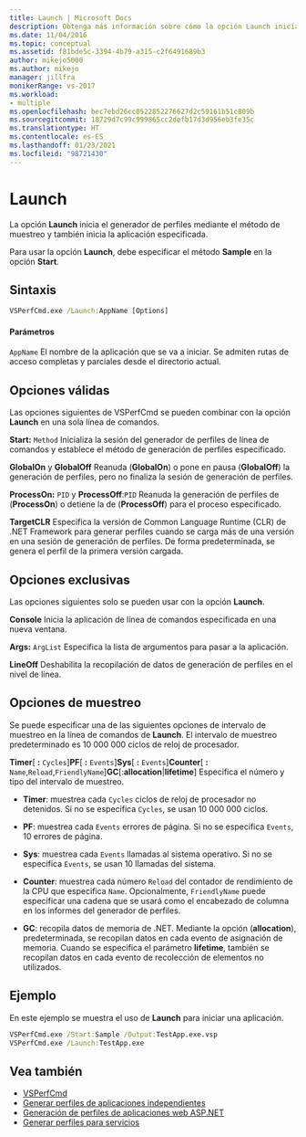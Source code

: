 ```yaml
---
title: Launch | Microsoft Docs
description: Obtenga más información sobre cómo la opción Launch inicia el generador de perfiles mediante el método de muestreo y también inicia la aplicación especificada.
ms.date: 11/04/2016
ms.topic: conceptual
ms.assetid: f81bde5c-3394-4b79-a315-c2f6491689b3
author: mikejo5000
ms.author: mikejo
manager: jillfra
monikerRange: vs-2017
ms.workload:
- multiple
ms.openlocfilehash: bec7ebd26cc0522852276627d2c59161b51c809b
ms.sourcegitcommit: 18729d7c99c999865cc2defb17d3d956eb3fe35c
ms.translationtype: HT
ms.contentlocale: es-ES
ms.lasthandoff: 01/23/2021
ms.locfileid: "98721430"
---
```

# <a name="launch"></a>Launch
La opción **Launch** inicia el generador de perfiles mediante el método de muestreo y también inicia la aplicación especificada.

 Para usar la opción **Launch**, debe especificar el método **Sample** en la opción **Start**.

## <a name="syntax"></a>Sintaxis

```cmd
VSPerfCmd.exe /Launch:AppName [Options]
```

#### <a name="parameters"></a>Parámetros
 `AppName` El nombre de la aplicación que se va a iniciar. Se admiten rutas de acceso completas y parciales desde el directorio actual.

## <a name="valid-options"></a>Opciones válidas
 Las opciones siguientes de VSPerfCmd se pueden combinar con la opción **Launch** en una sola línea de comandos.

 **Start:** `Method` Inicializa la sesión del generador de perfiles de línea de comandos y establece el método de generación de perfiles especificado.

 **GlobalOn** y **GlobalOff** Reanuda (**GlobalOn**) o pone en pausa (**GlobalOff**) la generación de perfiles, pero no finaliza la sesión de generación de perfiles.

 **ProcessOn:** `PID` y **ProcessOff**:`PID` Reanuda la generación de perfiles de (**ProcessOn**) o detiene la de (**ProcessOff**) para el proceso especificado.

 **TargetCLR** Especifica la versión de Common Language Runtime (CLR) de .NET Framework para generar perfiles cuando se carga más de una versión en una sesión de generación de perfiles. De forma predeterminada, se genera el perfil de la primera versión cargada.

## <a name="exclusive-options"></a>Opciones exclusivas
 Las opciones siguientes solo se pueden usar con la opción **Launch**.

 **Console** Inicia la aplicación de línea de comandos especificada en una nueva ventana.

 **Args:** `ArgList` Especifica la lista de argumentos para pasar a la aplicación.

 **LineOff** Deshabilita la recopilación de datos de generación de perfiles en el nivel de línea.

## <a name="sampling-options"></a>Opciones de muestreo
 Se puede especificar una de las siguientes opciones de intervalo de muestreo en la línea de comandos de **Launch**. El intervalo de muestreo predeterminado es 10 000 000 ciclos de reloj de procesador.

 **Timer**[ **:** `Cycles`]**PF**[ **:** `Events`]**Sys**[ **:** `Events`]**Counter**[ **:** `Name`,`Reload`,`FriendlyName`]**GC**[:**allocation**&#124;**lifetime**] Especifica el número y tipo del intervalo de muestreo.

- **Timer**: muestrea cada `Cycles` ciclos de reloj de procesador no detenidos. Si no se especifica `Cycles`, se usan 10 000 000 ciclos.

- **PF**: muestrea cada `Events` errores de página. Si no se especifica `Events`, 10 errores de página.

- **Sys**: muestrea cada `Events` llamadas al sistema operativo. Si no se especifica `Events`, se usan 10 llamadas del sistema.

- **Counter**: muestrea cada número `Reload` del contador de rendimiento de la CPU que especifica `Name`. Opcionalmente, `FriendlyName` puede especificar una cadena que se usará como el encabezado de columna en los informes del generador de perfiles.

- **GC**: recopila datos de memoria de .NET. Mediante la opción (**allocation**), predeterminada, se recopilan datos en cada evento de asignación de memoria. Cuando se especifica el parámetro **lifetime**, también se recopilan datos en cada evento de recolección de elementos no utilizados.

## <a name="example"></a>Ejemplo
 En este ejemplo se muestra el uso de **Launch** para iniciar una aplicación.

```cmd
VSPerfCmd.exe /Start:Sample /Output:TestApp.exe.vsp
VSPerfCmd.exe /Launch:TestApp.exe
```

## <a name="see-also"></a>Vea también
- [VSPerfCmd](../profiling/vsperfcmd.md)
- [Generar perfiles de aplicaciones independientes](../profiling/command-line-profiling-of-stand-alone-applications.md)
- [Generación de perfiles de aplicaciones web ASP.NET](../profiling/command-line-profiling-of-aspnet-web-applications.md)
- [Generar perfiles para servicios](../profiling/command-line-profiling-of-services.md)
